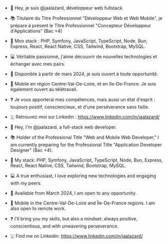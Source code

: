 - 👋 Hey, je suis @jaalazard, développeur web fullstack.
- 📚 Titulaire du Titre Professionnel "Développeur Web et Web Mobile", je prépare à présent le Titre Professionnel "Concepteur Développeur d'Applications" (Bac +4)
- 🌱 Mon stack : PHP, Symfony, JavaScript, TypeScript, Node, Bun, Express, React, React Native, CSS, Tailwind, Bootstrap, MySQL.
- 💻 Véritable passionné, j'aime découvrir de nouvelles technologies et échanger avec mes pairs.
- 👀 Disponible à partir de mars 2024, je suis ouvert à toute opportunité.
- 🚗 Mobile en région Centre-Val-De-Loire, et en Ile-De-France. Je suis également ouvert au télétravail.
- ❓ Je vous apporterai mes compétences, mais aussi un état d'esprit : toujours positif, consciencieux, et d'une perséverance sans faille.
- 🇱 Retrouvez-moi sur Linkedin : https://www.linkedin.com/in/jaalazard/


  
- 👋 Hey, I'm @jaalazard, a full-stack web developer.
- 📚 Holder of the Professional Title "Web and Mobile Web Developer," I am currently preparing for the Professional Title "Application Developer Designer" (Bac +4).
- 🌱 My stack: PHP, Symfony, JavaScript, TypeScript, Node, Bun, Express, React, React Native, CSS, Tailwind, Bootstrap, MySQL.
- 💻 A true enthusiast, I love exploring new technologies and engaging with my peers.
- 👀 Available from March 2024, I am open to any opportunity.
- 🚗 Mobile in the Centre-Val-De-Loire and Île-De-France regions. I am also open to remote work.
- ❓ I'll bring you my skills, but also a mindset: always positive, conscientious, and with unwavering perseverance.
- 🇱 Find me on Linkedin: https://www.linkedin.com/in/jaalazard/
